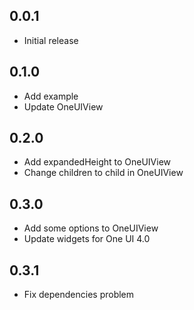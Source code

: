 ## 0.0.1

* Initial release

## 0.1.0

* Add example
* Update OneUIView

## 0.2.0

* Add expandedHeight to OneUIView
* Change children to child in OneUIView

## 0.3.0

* Add some options to OneUIView
* Update widgets for One UI 4.0

## 0.3.1

* Fix dependencies problem
